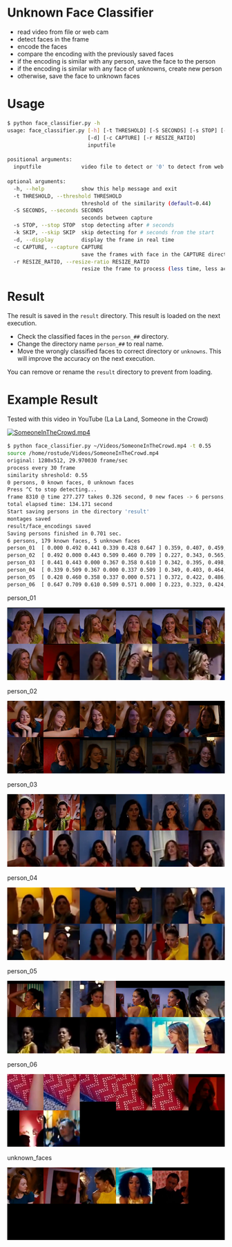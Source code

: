 # Unknown Face Classifier

* read video from file or web cam
* detect faces in the frame
* encode the faces
* compare the encoding with the previously saved faces
* if the encoding is similar with any person, save the face to the person
* if the encoding is similar with any face of unknowns, create new person
* otherwise, save the face to unknown faces

# Usage


```bash
$ python face_classifier.py -h
usage: face_classifier.py [-h] [-t THRESHOLD] [-S SECONDS] [-s STOP] [-k SKIP]
                          [-d] [-c CAPTURE] [-r RESIZE_RATIO]
                          inputfile

positional arguments:
  inputfile             video file to detect or '0' to detect from web cam

optional arguments:
  -h, --help            show this help message and exit
  -t THRESHOLD, --threshold THRESHOLD
                        threshold of the similarity (default=0.44)
  -S SECONDS, --seconds SECONDS
                        seconds between capture
  -s STOP, --stop STOP  stop detecting after # seconds
  -k SKIP, --skip SKIP  skip detecting for # seconds from the start
  -d, --display         display the frame in real time
  -c CAPTURE, --capture CAPTURE
                        save the frames with face in the CAPTURE directory
  -r RESIZE_RATIO, --resize-ratio RESIZE_RATIO
                        resize the frame to process (less time, less accuracy)
```

# Result

The result is saved in the `result` directory. This result is loaded on the next execution.

* Check the classified faces in the `person_##` directory.
* Change the directory name `person_##` to real name.
* Move the wrongly classified faces to correct directory or `unknowns`. This will improve the accuracy on the next execution.

You can remove or rename the `result` directory to prevent from loading.

# Example Result

Tested with this video in YouTube (La La Land, Someone in the Crowd)

[![SomeoneInTheCrowd.mp4](https://img.youtube.com/vi/A7RmBgq4tT4/0.jpg)](https://www.youtube.com/watch?v=A7RmBgq4tT4)

```bash
$ python face_classifier.py ~/Videos/SomeoneInTheCrowd.mp4 -t 0.55
source /home/rostude/Videos/SomeoneInTheCrowd.mp4
original: 1280x512, 29.970030 frame/sec
process every 30 frame
similarity shreshold: 0.55
0 persons, 0 known faces, 0 unknown faces
Press ^C to stop detecting...
frame 8310 @ time 277.277 takes 0.326 second, 0 new faces -> 6 persons, 179 known faces, 5 unknown faces
total elapsed time: 134.171 second
Start saving persons in the directory 'result'
montages saved
result/face_encodings saved
Saving persons finished in 0.701 sec.
6 persons, 179 known faces, 5 unknown faces
person_01  [ 0.000 0.492 0.441 0.339 0.428 0.647 ] 0.359, 0.407, 0.459, 13 faces
person_02  [ 0.492 0.000 0.443 0.509 0.460 0.709 ] 0.227, 0.343, 0.565, 102 faces
person_03  [ 0.441 0.443 0.000 0.367 0.358 0.610 ] 0.342, 0.395, 0.498, 16 faces
person_04  [ 0.339 0.509 0.367 0.000 0.337 0.509 ] 0.349, 0.403, 0.464, 19 faces
person_05  [ 0.428 0.460 0.358 0.337 0.000 0.571 ] 0.372, 0.422, 0.486, 21 faces
person_06  [ 0.647 0.709 0.610 0.509 0.571 0.000 ] 0.223, 0.323, 0.424, 8 faces
```

person_01
<p align="center">
   <img src="jpg/montage.person_01-00.png">
</p>

person_02
<p align="center">
   <img src="jpg/montage.person_02-00.png">
</p>

person_03
<p align="center">
   <img src="jpg/montage.person_03-00.png">
</p>

person_04
<p align="center">
   <img src="jpg/montage.person_04-00.png">
</p>

person_05
<p align="center">
   <img src="jpg/montage.person_05-00.png">
</p>

person_06
<p align="center">
   <img src="jpg/montage.person_06-00.png">
</p>

unknown_faces
<p align="center">
   <img src="jpg/montage.unknowns-00.png">
</p>


